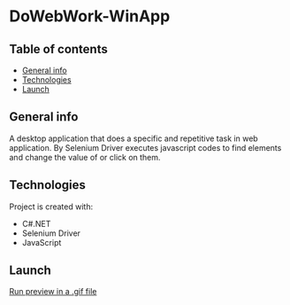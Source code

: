 # DoWebWork-WinApp
## Table of contents
* [General info](#general-info)
* [Technologies](#technologies)
* [Launch](#Launch)

## General info
A desktop application that does a specific and repetitive task in web application. By Selenium Driver executes javascript codes 
to find elements and change the value of or click on them.
	
## Technologies
Project is created with:
 * C#.NET
 * Selenium Driver
 * JavaScript
	
## Launch
[Run preview in a .gif file](./Help/DoWebJob-Running-Review.gif)
